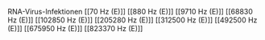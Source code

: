 RNA-Virus-Infektionen
[[70 Hz (E)]]
[[880 Hz (E)]]
[[9710 Hz (E)]]
[[68830 Hz (E)]]
[[102850 Hz (E)]]
[[205280 Hz (E)]]
[[312500 Hz (E)]]
[[492500 Hz (E)]]
[[675950 Hz (E)]]
[[823370 Hz (E)]]